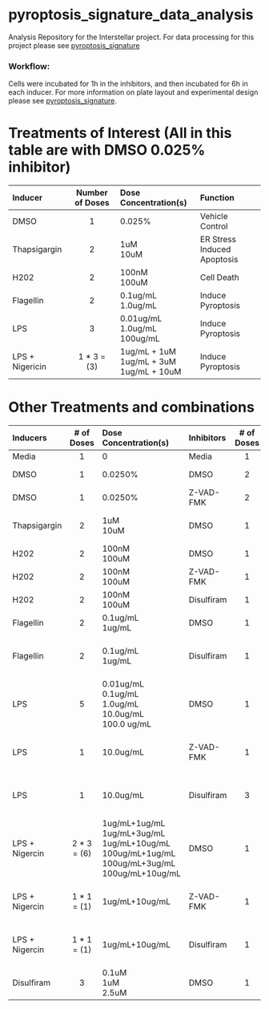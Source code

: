 # pyroptosis_signature_data_analysis
Analysis Repository for the Interstellar project. For data processing for this project please see [pyroptosis_signature](https://github.com/WayScience/pyroptosis_signature)

### Workflow:

Cells were incubated for 1h in the inhibitors, and then incubated for 6h in each inducer.
For more information on plate layout and experimental design please see [pyroptosis_signature](https://github.com/WayScience/pyroptosis_signature).


# Treatments of Interest (All in this table are with DMSO 0.025% inhibitor)

| Inducer           | Number of Doses   | Dose Concentration(s) | Function                      |
| :----------       | :---------------: | :-----| :---------                    |
| DMSO              | 1                 | 0.025%| Vehicle Control               |
| Thapsigargin      | 2                 | 1uM <br> 10uM | ER Stress Induced Apoptosis   |
| H202              | 2                 | 100nM <br> 100uM | Cell Death                    |
| Flagellin         | 2                 | 0.1ug/mL <br> 1.0ug/mL | Induce Pyroptosis             |
| LPS               | 3                 | 0.01ug/mL <br> 1.0ug/mL <br> 100ug/mL | Induce Pyroptosis             |
| LPS + Nigericin   | 1 * 3 = (3)       | 1ug/mL + 1uM <br> 1ug/mL + 3uM <br> 1ug/mL + 10uM | Induce Pyroptosis             |


# Other Treatments and combinations

| Inducers       | # of Doses  | Dose Concentration(s)                                                        | Inhibitors | # of Doses | Dose Concentration(s) | Function                      |
| :----------    | :---------: | :---------                                                            | :--------  | :--------: |:---- |:---------                    |
| Media          | 1           | 0                                                                     | Media      | 1          | 0 | Control                       |
| DMSO           | 1           | 0.0250%                                                               | DMSO       | 2          | 0.025% <br> 1.0% | Vehicle Control               |
| DMSO           | 1           | 0.0250%                                                               | Z-VAD-FMK  | 2          | 30uM <br> 100 uM | Inhibit Inflamasome           |
| Thapsigargin   | 2           | 1uM <br> 10uM                                                         | DMSO       | 1          | 0.025% | ER Stress Induced Apoptosis   |
| H202           | 2           | 100nM <br> 100uM                                                      | DMSO       | 1          | 0.025% | Cell Death                    |
| H202           | 2           | 100nM <br> 100uM                                                      | Z-VAD-FMK  | 1          | 100uM | Inhibit Inflamasome           |
| H202           | 2           | 100nM <br> 100uM                                                      | Disulfiram | 1          | 1uM | Cell Death                    |
| Flagellin      | 2           | 0.1ug/mL <br> 1ug/mL                                                  | DMSO       | 1          | 0.025% | Induce Pyroptosis             |
| Flagellin      | 2           | 0.1ug/mL <br> 1ug/mL                                                  | Disulfiram | 1          | 1uM | Induce Pyroptosis <br> Inhibit Inflamasome          |
| LPS            | 5           | 0.01ug/mL <br> 0.1ug/mL <br> 1.0ug/mL <br> 10.0ug/mL <br> 100.0 ug/mL | DMSO       | 1          | 0.025% | Induce Pyroptosis             |
| LPS            | 1           | 10.0ug/mL                                                             | Z-VAD-FMK  | 1          | 100uM | Induce Pyroptosis / Inhibit Inflamasome          |
| LPS            | 1           | 10.0ug/mL                                                             | Disulfiram | 3          | 0.1uM <br> 1uM <br> 2.5uM | Induce Pyroptosis / Inhibit Inflamasome      |
| LPS + Nigercin | 2 * 3 = (6) | 1ug/mL+1ug/mL <br> 1ug/mL+3ug/mL <br> 1ug/mL+10ug/mL <br> 100ug/mL+1ug/mL <br> 100ug/mL+3ug/mL <br> 100ug/mL+10ug/mL | DMSO | 1 | 0.025% | Induce Pyroptosis |
| LPS + Nigercin | 1 * 1 = (1) | 1ug/mL+10ug/mL         | Z-VAD-FMK  | 1               | 100uM | Induce Pyroptosis <br> Inhibit Inflamasome          |
| LPS + Nigercin | 1 * 1 = (1) | 1ug/mL+10ug/mL        | Disulfiram | 1               | 1uM | Induce Pyroptosis <br> Inhibit Inflamasome          |
| Disulfiram     | 3           | 0.1uM <br> 1uM <br> 2.5uM       | DMSO       | 1               | 0.025% | Pyroptosis Inhibitor          |


